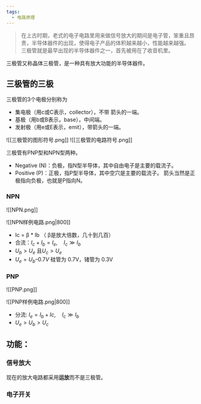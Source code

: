 ```yaml
---
tags:
  - 电路原理
---
```

> 在上古时期，老式的电子电路里用来做信号放大的期间是电子管，笨重且昂贵，半导体器件的出现，使得电子产品的体积越来越小，性能越来越强。
> 三极管就是最早出现的半导体器件之一，首先被用在了收音机里。

三极管又称晶体三极管，是一种具有放大功能的半导体器件。

## 三极管的三极
三极管的3个电极分别称为
- 集电极（用c或C表示，collector），不带 箭头的一端。
- 基极（用b或B表示，base），中间端。
- 发射极（用e或E表示，emit），带箭头的一端。

![[三极管的图形符号.png]]
![[三极管的电路符号.png]]

三极管有PNP型和NPN型两种。
- Negative (N)：负极，指N型半导体，其中自由电子是主要的载流子。
- Positive (P)：正极，指P型半导体，其中空穴是主要的载流子。
箭头当然是正极指向负极，也就是P指向N。

### NPN
![[NPN.png]]

![[NPN样例电路.png|800]]

- Ic =  β * Ib （ β是放大倍数，几十到几百）
- 合流：$I_c+I_b=I_e,\quad I_c\gg I_b$
- $U_b>U_e$ 且$U_c>U_e$
- $U_e = U_b – 0.7V$  硅管为 0.7V，锗管为 0.3V

### PNP
![[PNP.png]]

![[PNP样例电路.png|800]]
- 分流: $I_e=I_b+Ic,\quad I_c\gg I_b$
- $U_e>U_b>U_c$


## 功能：
### 信号放大
现在的放大电路都采用**运放**而不是三极管。

### 电子开关